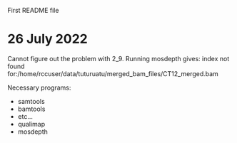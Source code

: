 First README file


# 26 July 2022
Cannot figure out the problem with 2_9.
Running mosdepth gives: index not found for:/home/rccuser/data/tuturuatu/merged_bam_files/CT12_merged.bam



Necessary programs:
- samtools
- bamtools
- etc...
- qualimap
- mosdepth